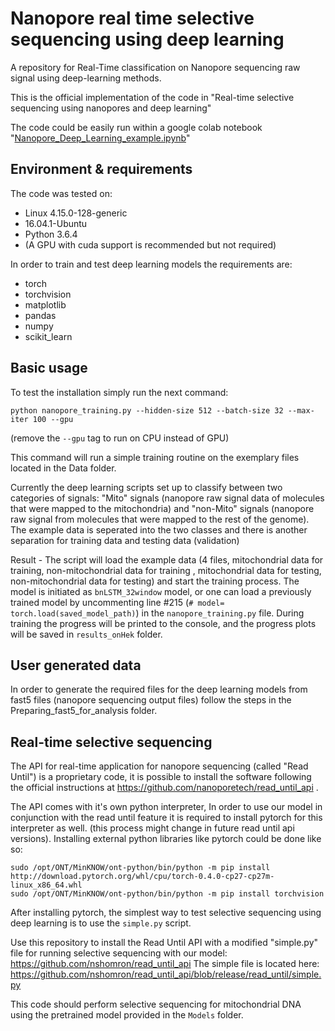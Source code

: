 # Nanopore real time selective sequencing using deep learning
A repository for Real-Time classification on Nanopore sequencing raw signal using deep-learning methods.

This is the official implementation of the code in "Real-time selective sequencing using nanopores and deep learning"

The code could be easily run within a google colab notebook "[Nanopore_Deep_Learning_example.ipynb](Nanopore_Deep_Learning_example.ipynb)"

## Environment & requirements
The code was tested on:

* Linux 4.15.0-128-generic
* 16.04.1-Ubuntu
* Python 3.6.4
* (A GPU with cuda support is recommended but not required)


In order to train and test deep learning models the requirements are:
* torch
* torchvision
* matplotlib
* pandas
* numpy
* scikit_learn


## Basic usage
To test the installation simply run the next command:

    python nanopore_training.py --hidden-size 512 --batch-size 32 --max-iter 100 --gpu

(remove the `--gpu` tag to run on CPU instead of GPU)

This command will run a simple training routine on the exemplary files located in the Data folder.

Currently the deep learning scripts set up to classify between two categories of signals: "Mito" signals (nanopore raw signal data of molecules that were mapped to the mitochondria) and "non-Mito" signals (nanopore raw signal from molecules that were mapped to the rest of the genome). The example data is seperated into the two classes and there is another separation for training data and testing data (validation)

Result - The script will load the example data (4 files, mitochondrial data for training, non-mitochondrial data for training , mitochondrial data for testing, non-mitochondrial data for testing) and start the training process. The model is initiated as `bnLSTM_32window` model, or one can load a previously trained model by uncommenting line #215 (`# model= torch.load(saved_model_path)`) in the `nanopore_training.py` file. During training the progress will be printed to the console, and the progress plots will be saved in `results_onHek` folder.

## User generated data

In order to generate the required files for the deep learning models from fast5 files (nanopore sequencing output files) follow the steps in the Preparing_fast5_for_analysis folder.

## Real-time selective sequencing

The API for real-time application for nanopore sequencing (called "Read Until") is a proprietary code, it is possible to install the software following the official instructions at https://github.com/nanoporetech/read_until_api .

The API comes with it's own python interpreter, In order to use our model in conjunction with the read until feature it is required to install pytorch for this interpreter as well. (this process  might change in future read until api versions). Installing external python libraries like pytorch could be done like so:

```
sudo /opt/ONT/MinKNOW/ont-python/bin/python -m pip install http://download.pytorch.org/whl/cpu/torch-0.4.0-cp27-cp27m-linux_x86_64.whl
sudo /opt/ONT/MinKNOW/ont-python/bin/python -m pip install torchvision 
```

After installing pytorch, the simplest way to test selective sequencing using deep learning is to use the `simple.py` script.

Use this repository to install the Read Until API with a modified "simple.py" file for running selective sequencing with our model: https://github.com/nshomron/read_until_api
The simple file is located here: https://github.com/nshomron/read_until_api/blob/release/read_until/simple.py

This code should perform selective sequencing for mitochondrial DNA using the pretrained model provided in the `Models` folder.







